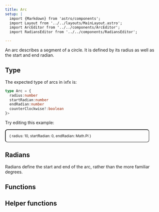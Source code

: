 ```yaml
---
title: Arc
setup: |
  import {Markdown} from 'astro/components';
  import Layout from '../../layouts/MainLayout.astro';
  import ArcEditor from '../../components/ArcEditor';
  import RadiansEditor from '../../components/RadiansEditor';

---
```

<script type="module" src={Astro.resolve('./arc.ts')}></script>
<style>
input.code {
  font-family: var(--font-mono);
  font-size: 0.85em;
  border-radius: 8px;
  background-color: var(--theme-code-bg);
  color: var(--theme-code-text);
  padding: 1em;
}

radians-editor {
  --label-color: var(--theme-text-light);
  --axis-color: var(--theme-bg-hover);
  --ray-color: var(--theme-hit-color);
}

</style>

An arc describes a segment of a circle. It is defined by its radius as well as the start and end radian.

## Type

The expected type of arcs in ixfx is:

```typescript
type Arc = {
  radius:number
  startRadian:number
  endRadian:number
  counterClockwise?:boolean
}>
```

Try editing this example:

<input style="width: 40em" class="code arc" type="text" id="arc1Txt" value="{ radius: 10, startRadian: 0, endRadian: Math.PI }">
<arc-editor id="arc1" client:visible radius="10" startRadian="0" endRadian="{Math.PI}" />

## Radians

Radians define the start and end of the arc, rather than the more familiar degrees.

<radians-editor width="500" height="300" client:visible />

## Functions

## Helper functions
